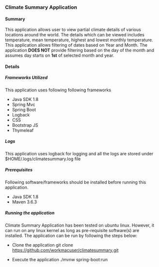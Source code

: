 ### Climate Summary Application
#### Summary
This application allows user to view partial climate details of various locations around the world.
The details which can be viewed includes temperature, mean temperature, highest and lowest monthly temperature.
This application allows filtering of dates based on Year and Month.  The application **DOES NOT** provide filtering
based on the day of the month and assumes day starts on **1st** of selected month and year.

#### Details
##### Frameworks Utilized
This application uses following following frameworks
* Java SDK 1.8
* Spring Mvc
* Spring Boot
* Logback
* CSS
* Bootstrap JS
* Thymeleaf
 
##### Logs
This application uses logback for logging and all the logs 
are stored under $HOME/.logs/climatesummary.log file

##### Prerequisites
Following software/frameworks should be installed before running this application.
* Java SDK 1.8
* Maven 3.6.3

##### Running the application
Climate Summary Application has been tested on ubuntu linux.
However, it can run on any linux kernel as long as pre-requisite software(s) are installed.
The application can be run by following the steps below:

* Clone the application 
git clone  https://github.com/workmacuser/climatesummary.git

* Execute the application 
./mvnw spring-boot:run


